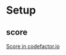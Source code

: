 # Setup

## score

[Score in codefactor.io](https://www.codefactor.io/repository/github/brightcoders-bootcamps/01-recetario-de-cocina-iteracion-01-teamboneless)
